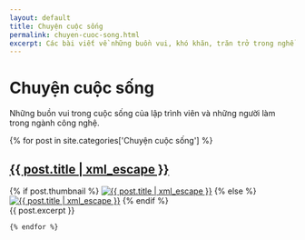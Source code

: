 ```yaml
---
layout: default
title: Chuyện cuộc sống
permalink: chuyen-cuoc-song.html
excerpt: Các bài viết về những buồn vui, khó khăn, trăn trở trong nghề lập trình
---
```


<div id="index">
  <div class="category_detail">
    <h1>Chuyện cuộc sống</h1>
    <p>Những buồn vui trong cuộc sống của lập trình viên và những người làm trong ngành công nghệ.</p>
  </div>
    {% for post in site.categories['Chuyện cuộc sống'] %}
    <article class="post" itemscope itemtype="http://schema.org/Article">
      <h1 itemprop="name"><a itemprop="url" href="{{ site.site_url }}{{ post.url }}" title="{{ post.title | xml_escape }}" >{{ post.title | xml_escape }}</a></h1>
      {% if post.thumbnail %}
      <a href="{{ post.url }}"><img itemprop="image" src="{{ site.site_url }}/images/{{ post.thumbnail }}" alt="{{ post.title | xml_escape }}" class="post_thumbnail"></a>
      {% else %}
  <a href="{{ post.url }}"><img itemprop="image" src="{{ site.site_url }}/images/thumbnail_default.png" alt="{{ post.title  | xml_escape }}" class="post_thumbnail"></a>
      {% endif %}
      <div class="excerpt" itemprop="description">
        {{ post.excerpt }}
      </div>
      <div class="clear"></div>
    </article>

    {% endfor %}

</div>
